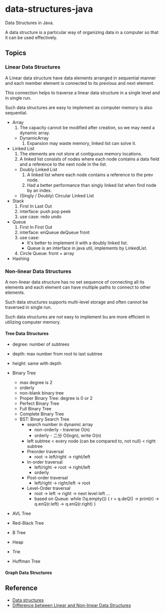 # data-structures-java

Data Structures in Java.

A data structure is a particular way of organizing data in a computer so that it can be used effectively.

## Topics

### Linear Data Structures

A Linear data structure have data elements arranged in sequential manner and each member element is connected to its previous and next element.

This connection helps to traverse a linear data structure in a single level and in single run.

Such data structures are easy to implement as computer memory is also sequential.

- Array
  1. The capacity cannot be modified after creation, so we may need a dynamic array.
  - DynamicArray
    1. Expansion may waste memory, linked list can solve it.
- Linked List
  1. The elements are not store at contiguous memory locations.
  2. A linked list consists of nodes where each node contains a data field and a reference to the next node in the list.
  - Doubly Linked List
    1. A linked list where each node contains a reference to the prev node.
    2. Had a better performance than singly linked list when find node by an index.
  - (Singly / Doubly) Circular Linked List
- Stack
  1. First In Last Out
  2. interface: push pop peek
  3. use case: redo undo
- Queue
  1. First In First Out
  2. interface: enQueue deQueue front
  3. use case: 
      - It's better to implement it with a doubly linked list.
      - Queue is an interface in java util, implements by LinkedList.
  4. Circle Queue: front + array
- Hashing

### Non-linear Data Structures

A non-linear data structure has no set sequence of connecting all its elements and each element can have multiple paths to connect to other elements.

Such data structures supports multi-level storage and often cannot be traversed in single run.

Such data structures are not easy to implement bu are more efficient in utilizing computer memory.

#### Tree Data Structures

- degree: number of subtrees
- depth: max number from root to last subtree
- height: same with depth

- Binary Tree
  - max degree is 2
  - orderly
  - non-blank binary tree
  - Proper Binary Tree: degree is 0 or 2
  - Perfect Binary Tree
  - Full Binary Tree
  - Complete Binary Tree
  - BST: Binary Search Tree
    - search number in dynamic array
      - non-orderly - traverse O(n)
      - orderly - 二分 O(logn), write O(n)
    - left subtree < every node (can be compared to, not null) < right subtree
    - Preorder traversal
      - root -> left/right -> right/left
    - In-order traversal
      - left/right -> root -> right/left
      - orderly
    - Post-order traversal
      - left/right -> right/left -> root
    - Level-Order traversal
      - root -> left -> right -> next level left ...
      - based on Queue: while (!q.empty()) { r = q.deQ() -> print(r) -> q.enQ(r.left) -> q.enQ(r.right) }
- AVL Tree
- Red-Black Tree
- B Tree
- Heap
- Trie
- Huffman Tree

#### Graph Data Structures

## Reference

- [Data structures](https://www.geeksforgeeks.org/data-structures/)
- [Difference between Linear and Non-linear Data Structures](https://www.tutorialspoint.com/difference-between-linear-and-non-linear-data-structures)
